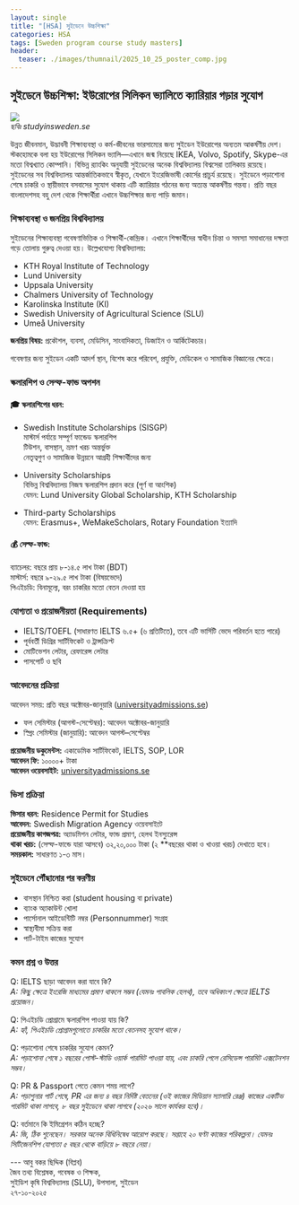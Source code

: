 ```yaml
---
layout: single
title: "[HSA] সুইডেনে উচ্চশিক্ষা"
categories: HSA
tags: [Sweden program course study masters]
header:
  teaser: ./images/thumnail/2025_10_25_poster_comp.jpg
---
```


## সুইডেনে উচ্চশিক্ষা: ইউরোপের সিলিকন ভ্যালিতে ক্যারিয়ার গড়ার সুযোগ

  ![](https://studyinsweden.se/transformations/2020/05/study_in_sweden_foto_oskar_omne008.jpg-850x.jpg)<br>
  *ছবিঃ studyinsweden.se*

উন্নত জীবনমান, উদ্ভাবনী শিক্ষাব্যবস্থা ও কর্ম-জীবনের ভারসাম্যের জন্য সুইডেন ইউরোপের অন্যতম আকর্ষণীয় দেশ। স্টকহোমকে বলা হয় ইউরোপের সিলিকন ভ্যালি—এখানে জন্ম নিয়েছে IKEA, Volvo, Spotify, Skype-এর মতো বিশ্বখ্যাত কোম্পানি। বিভিন্ন র‍্যাংকিং অনুযায়ী সুইডেনের অনেক বিশ্ববিদ্যালয় বিশ্বসেরা তালিকায় রয়েছে। সুইডেনের সব বিশ্ববিদ্যালয় আন্তর্জাতিকভাবে স্বীকৃত, যেখানে ইংরেজিভাষী কোর্সের প্রাচুর্য রয়েছে। সুইডেনে পড়াশোনা শেষে চাকরি ও স্থায়ীভাবে বসবাসের সুযোগ থাকায় এটি ক্যারিয়ার গঠনের জন্য অত্যন্ত আকর্ষণীয় গন্তব্য। প্রতি বছর বাংলাদেশসহ বহু দেশ থেকে শিক্ষার্থীরা এখানে উচ্চশিক্ষার জন্য পাড়ি জমান।

### শিক্ষাব্যবস্থা ও জনপ্রিয় বিশ্ববিদ্যালয়
সুইডেনের শিক্ষাব্যবস্থা গবেষণাভিত্তিক ও শিক্ষার্থী-কেন্দ্রিক। এখানে শিক্ষার্থীদের স্বাধীন চিন্তা ও সমস্যা সমাধানের দক্ষতা গড়ে তোলায় গুরুত্ব দেওয়া হয়। উল্লেখযোগ্য বিশ্ববিদ্যালয়:<br>
- KTH Royal Institute of Technology
- Lund University
- Uppsala University
- Chalmers University of Technology
- Karolinska Institute (KI)
- Swedish University of Agricultural Science (SLU)
- Umeå University

**জনপ্রিয় বিষয়:** প্রকৌশল, ব্যবসা, মেডিসিন, সাংবাদিকতা, ডিজাইন ও আর্কিটেকচার।

গবেষণার জন্য সুইডেন একটি আদর্শ স্থান, বিশেষ করে পরিবেশ, প্রযুক্তি, মেডিকেল ও সামাজিক বিজ্ঞানের ক্ষেত্রে।

### স্কলারশিপ ও সেল্ফ-ফান্ড অপশন
#### 🎓 স্কলারশিপের ধরন:
- Swedish Institute Scholarships (SISGP)<br>
মাস্টার্স পর্যায়ে সম্পূর্ণ ফান্ডেড স্কলারশিপ<br>
টিউশন, বাসস্থান, ভ্রমণ খরচ অন্তর্ভুক্ত<br>
নেতৃত্বগুণ ও সামাজিক উন্নয়নে আগ্রহী শিক্ষার্থীদের জন্য

- University Scholarships<br>
বিভিন্ন বিশ্ববিদ্যালয় নিজস্ব স্কলারশিপ প্রদান করে (পূর্ণ বা আংশিক)<br>
যেমন: Lund University Global Scholarship, KTH Scholarship

- Third-party Scholarships<br>
যেমন: Erasmus+, WeMakeScholars, Rotary Foundation ইত্যাদি


#### 💰 সেল্ফ-ফান্ড:
ব্যাচেলর: বছরে প্রায় ৮-১৪.৫ লাখ টাকা (BDT)<br>
মাস্টার্স: বছরে ৯-২৯.৫ লাখ টাকা (বিষয়ভেদে)<br>
পিএইচডি: বিনামূল্যে, বরং চাকরির মতো বেতন দেওয়া হয়

### যোগ্যতা ও প্রয়োজনীয়তা (Requirements)
- IELTS/TOEFL (সাধারণত IELTS ৬.৫+ (৬ প্রতিটিতে), তবে এটি ভার্সিটি ভেদে পরিবর্তন হতে পারে)<br>
- পূর্ববর্তী ডিগ্রির সার্টিফিকেট ও ট্রান্সক্রিপ্ট<br>
- মোটিভেশন লেটার, রেফারেন্স লেটার<br>
- পাসপোর্ট ও ছবি<br>

### আবেদনের প্রক্রিয়া
আবেদন সময়: প্রতি বছর অক্টোবর-জানুয়ারি ([universityadmissions.se](https://www.universityadmissions.se/intl/start))<br>
- ফল সেমিস্টার (আগস্ট-সেপ্টেম্বর): আবেদন অক্টোবর-জানুয়ারি<br> 
- স্প্রিং সেমিস্টার (জানুয়ারি): আবেদন আগস্ট–সেপ্টেম্বর

**প্রয়োজনীয় ডকুমেন্টস:** একাডেমিক সার্টিফিকেট, IELTS, SOP, LOR<br>
**আবেদন ফি:** ১০০০০+ টাকা<br>
**আবেদন ওয়েবসাইট:** [universityadmissions.se](https://www.universityadmissions.se/intl/start)

### ভিসা প্রক্রিয়া
**ভিসার ধরন:** Residence Permit for Studies<br>
**আবেদন:** Swedish Migration Agency ওয়েবসাইটে<br>
**প্রয়োজনীয় কাগজপত্র:** অ্যাডমিশন লেটার, ফান্ড প্রমাণ, হেলথ ইনস্যুরেন্স<br>
**থাকা খরচ:** (সেল্ফ-ফান্ডে যারা আসবে) ৩২,২০,০০০ টাকা (২ **বছরের থাকা ও খাওয়া খরচ) দেখাতে হবে।<br>
**সময়কাল:** সাধারণত ১-৩ মাস।

### সুইডেনে পৌঁছানোর পর করণীয়
- বাসস্থান নিশ্চিত করা (student housing বা private)
- ব্যাংক অ্যাকাউন্ট খোলা
- পার্সোনাল আইডেন্টিটি নম্বর (Personnummer) সংগ্রহ
- স্বাস্থ্যবীমা সক্রিয় করা
- পার্ট-টাইম কাজের সুযোগ 

### কমন প্রশ্ন ও উত্তর
Q: IELTS ছাড়া আবেদন করা যাবে কি?<br>
*A: কিছু ক্ষেত্রে ইংরেজি মাধ্যমের প্রমাণ থাকলে সম্ভব (যেমনঃ পাবলিক হেলথ), তবে অধিকাংশ ক্ষেত্রে IELTS প্রয়োজন।*

Q: পিএইচডি প্রোগ্রামে স্কলারশিপ পাওয়া যায় কি?<br>
*A: হ্যাঁ, পিএইচডি প্রোগ্রামগুলোতে চাকরির মতো বেতনসহ সুযোগ থাকে।*

Q: পড়াশোনা শেষে চাকরির সুযোগ কেমন?<br>
*A: পড়াশোনা শেষে ১ বছরের পোস্ট-স্টাডি ওয়ার্ক পারমিট পাওয়া যায়, এবং চাকরি পেলে রেসিডেন্স পারমিট এক্সটেনশন সম্ভব।*

Q: PR & Passport পেতে কেমন শময় লাগে?<br>
*A: পড়াশুনার পার্ট শেষে, PR এর জন্য ৪ বছর নির্দিষ্ট বেতনের (ওই কাজের মিডিয়ান স্যালারি রেঞ্জ) কাজের একটিভ পারমিট থাকা লাগবে, ৮ বছর সুইডেনে থাকা লাগবে (২০২৬ সালে কার্যকর হবে)।*

Q: বর্তমানে কি ইমিগ্রেশন কঠিন হচ্ছে?<br>
*A: জি, ঠিক শুনেছেন। সরকার অনেক বিধিনিষেধ আরোপ করছে। সপ্তাহে ২০ ঘণ্টা কাজের পরিকল্পনা। যেমনঃ সিটিজেনশিপ যোগ্যতা ৫ বছর থেকে বাড়িয়ে ৮ বছরে নেয়া।*

--- আবু বকর ছিদ্দিক (বিপ্লব)<br> 
জৈব তথ্য বিশ্লেষক,
গবেষক ও শিক্ষক, <br> সুইডিশ কৃষি বিশ্ববিদ্যালয় (SLU), উপসালা, সুইডেন <br>
২৭-১০-২০২৫ 
